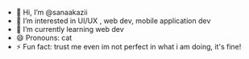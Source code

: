 - 👋 Hi, I’m @sanaakazii
- 👀 I’m interested in UI/UX , web dev, mobile application dev
- 🌱 I’m currently learning web dev
- 😄 Pronouns: cat
- ⚡ Fun fact: trust me even im not perfect in what i am doing, it's fine!

<!---
sanaakazii/sanaakazii is a ✨ special ✨ repository because its `README.md` (this file) appears on your GitHub profile.
You can click the Preview link to take a look at your changes.
--->
